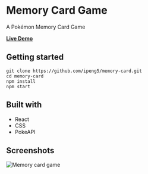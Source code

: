 # Memory Card Game

A Pokémon Memory Card Game

[**Live Demo**](https://ipeng5.github.io/memory-card/)

## Getting started

```
git clone https://github.com/ipeng5/memory-card.git
cd memory-card
npm install
npm start
```

## Built with

- React
- CSS
- PokeAPI

## Screenshots

![Memory card game](https://i.imgur.com/fUKpJqn.png)
